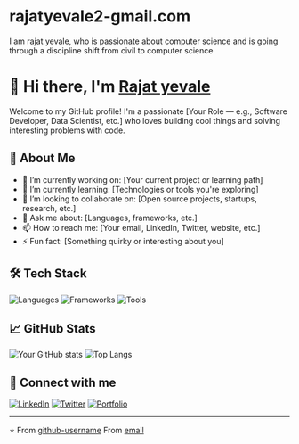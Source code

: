 # rajatyevale2-gmail.com
I am rajat yevale, who is passionate about computer science and is going through a discipline shift from civil to computer science

# 👋 Hi there, I'm [Rajat yevale](https://linktr.ee/rajat0209)

Welcome to my GitHub profile! I'm a passionate [Your Role — e.g., Software Developer, Data Scientist, etc.] who loves building cool things and solving interesting problems with code.

## 🚀 About Me

- 🔭 I’m currently working on: [Your current project or learning path]
- 🌱 I’m currently learning: [Technologies or tools you're exploring]
- 👯 I’m looking to collaborate on: [Open source projects, startups, research, etc.]
- 💬 Ask me about: [Languages, frameworks, etc.]
- 📫 How to reach me: [Your email, LinkedIn, Twitter, website, etc.]
- ⚡ Fun fact: [Something quirky or interesting about you]

## 🛠️ Tech Stack

![Languages](https://img.shields.io/badge/Languages-Python%20|%20JavaScript%20|%20C++-informational?style=flat&logo=code)
![Frameworks](https://img.shields.io/badge/Frameworks-React%20|%20Node.js%20|%20Django-informational?style=flat&logo=stackshare)
![Tools](https://img.shields.io/badge/Tools-Git%20|%20VSCode%20|%20Docker-informational?style=flat&logo=tools)

## 📈 GitHub Stats

![Your GitHub stats](https://github-readme-stats.vercel.app/api?username=your-github-username&show_icons=true&theme=radical)
![Top Langs](https://github-readme-stats.vercel.app/api/top-langs/?username=your-github-username&layout=compact&theme=radical)

## 🔗 Connect with me

[![LinkedIn](https://img.shields.io/badge/LinkedIn-blue?style=flat&logo=linkedin)](https://www.linkedin.com/in/your-profile)
[![Twitter](https://img.shields.io/badge/Twitter-%231DA1F2.svg?style=flat&logo=twitter)](https://twitter.com/your-handle)
[![Portfolio](https://img.shields.io/badge/Portfolio-Website-informational?style=flat&logo=google-chrome)](https://yourportfolio.com)

---
⭐️ From [github-username](https://github.com/Rajat02-dev)
   From [email](https://mail.google.com/mail/u/0/#inbox)

